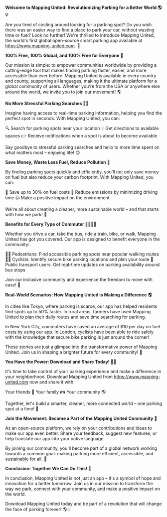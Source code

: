 **Welcome to Mapping United: Revolutionizing Parking for a Better World 🌎💡**

Are you tired of circling around looking for a parking spot? Do you wish there was an easier way to find a place to park your car, without wasting time or fuel? Look no further! We're thrilled to introduce Mapping United, the world's first global open-source smart parking app available at https://www.mapping-united.com. 🌟

**100% Free, 100% Global, and 100% Free for Everyone 🙌**

Our mission is simple: to empower communities worldwide by providing a cutting-edge tool that makes finding parking faster, easier, and more accessible than ever before. Mapping United is available in every country and county, supporting all languages, making it the ultimate platform for a global community of users. Whether you're from the USA or anywhere else around the world, we invite you to join our movement! 🌎

**No More Stressful Parking Searches 🚗😩**

Imagine having access to real-time parking information, helping you find the perfect spot in seconds. With Mapping United, you can:

🔍 Search for parking spots near your location
💡 Get directions to available spaces
👉 Receive notifications when a spot is about to become available

Say goodbye to stressful parking searches and hello to more time spent on what matters most – enjoying life! 😊

**Save Money, Waste Less Fuel, Reduce Pollution 🌟**

By finding parking spots quickly and efficiently, you'll not only save money on fuel but also reduce your carbon footprint. With Mapping United, you can:

💸 Save up to 30% on fuel costs
🌿 Reduce emissions by minimizing driving time
👍 Make a positive impact on the environment

We're all about creating a cleaner, more sustainable world – and that starts with how we park! 🌿

**Benefits for Every Type of Commuter 🚴‍♀️🚌🚂**

Whether you drive a car, take the bus, ride a train, bike, or walk, Mapping United has got you covered. Our app is designed to benefit everyone in the community:

🏃‍♂️ Pedestrians: Find accessible parking spots near popular walking routes
🚴‍♀️ Cyclists: Identify secure bike parking locations and plan your route
🚌 Public transport users: Get real-time updates on parking availability around bus stops

Join our inclusive community and experience the freedom to move with ease! 🌈

**Real-World Scenarios: How Mapping United is Making a Difference 🌎**

In cities like Tokyo, where parking is scarce, our app has helped residents find spots up to 50% faster. In rural areas, farmers have used Mapping United to plan their daily routes and save time searching for parking.

In New York City, commuters have saved an average of $10 per day on fuel costs by using our app. In London, cyclists have been able to ride safely with the knowledge that secure bike parking is just around the corner!

These stories are just a glimpse into the transformative power of Mapping United. Join us in shaping a brighter future for every community! 🌟

**You Have the Power: Download and Share Today! 📲👫**

It's time to take control of your parking experience and make a difference in your neighborhood. Download Mapping United from https://www.mapping-united.com now and share it with:

Your friends 👫
Your family 👪
Your community 🌎

Together, let's build a smarter, cleaner, more connected world – one parking spot at a time! 💚

**Join the Movement: Become a Part of the Mapping United Community 🤝**

As an open-source platform, we rely on your contributions and ideas to make our app even better. Share your feedback, suggest new features, or help translate our app into your native language.

By joining our community, you'll become part of a global network working towards a common goal: making parking more efficient, accessible, and sustainable for all. 🌟

**Conclusion: Together We Can Do This! 💪**

In conclusion, Mapping United is not just an app – it's a symbol of hope and innovation for a better tomorrow. Join us in our mission to transform the way we park, connect with your community, and make a positive impact on the world.

Download Mapping United today and be part of a revolution that will change the face of parking forever! 🌎💥
